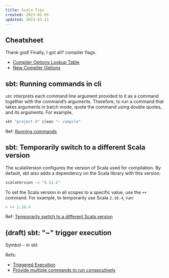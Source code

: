 ```yaml
---
title: Scala Tips
created: 2023-02-05
updated: 2023-03-21
---
```


## Cheatsheet

Thank god! Finally, I got all? compiler flags.

- [Compiler Options Lookup Table](https://docs.scala-lang.org/scala3/guides/migration/options-lookup.html)
- [New Compiler Options](https://docs.scala-lang.org/scala3/guides/migration/options-new.html)

## sbt: Running commands in cli

`sbt` interprets each command line argument provided to it as a command together
with the command’s arguments. Therefore, to run a command that takes arguments
in batch mode, quote the command using double quotes, and its arguments. For
example,

```sh
sbt "project X" clean "~ compile"
```

Ref:
[Running commands](https://www.scala-sbt.org/1.x/docs/Howto-Running-Commands.html)

## sbt: Temporarily switch to a different Scala version

The scalaVersion configures the version of Scala used for compilation. By
default, sbt also adds a dependency on the Scala library with this version.

```scala
scalaVersion := "2.11.1"
```

To set the Scala version in all scopes to a specific value, use the `++`
command. For example, to temporarily use Scala `2.10.4`, run:

```sbt
> ++ 2.10.4
```

Ref:
[Temporarily switch to a different Scala version](https://www.scala-sbt.org/1.x/docs/Howto-Scala.html#Temporarily+switch+to+a+different+Scala+version)

## (draft) sbt: "~" trigger execution

Symbol `~` in sbt

Refs:

- [Triggered Execution](https://www.scala-sbt.org/1.x/docs/Triggered-Execution.html)
- [Provide multiple commands to run consecutively](https://www.scala-sbt.org/1.x/docs/Howto-Running-Commands.html)
